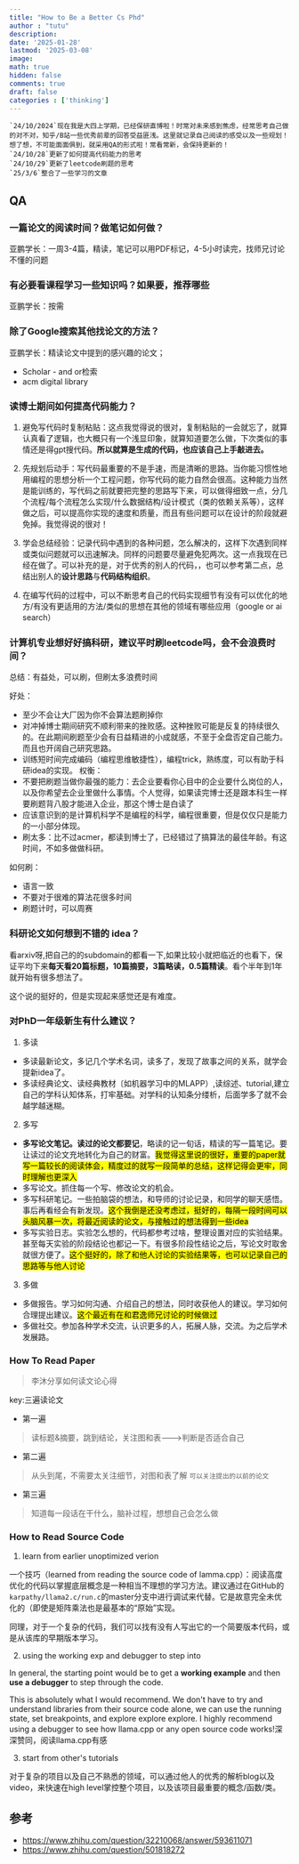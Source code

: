 ```yaml
---
title: "How to Be a Better Cs Phd"
author : "tutu"
description:
date: '2025-01-28'
lastmod: '2025-03-08'
image:
math: true
hidden: false
comments: true
draft: false
categories : ['thinking']
---
```


```raw
`24/10/2024`现在我是大四上学期，已经保研直博啦！时常对未来感到焦虑，经常思考自己做的对不对，知乎/B站一些优秀前辈的回答受益匪浅。这里就记录自己阅读的感受以及一些规划！想了想，不可能面面俱到，就采用QA的形式啦！常看常新，会保持更新的！
`24/10/28`更新了如何提高代码能力的思考
`24/10/29`更新了leetcode刷题的思考
`25/3/6`整合了一些学习的文章
```

## QA

### 一篇论文的阅读时间？做笔记如何做？

亚鹏学长：一周3-4篇，精读，笔记可以用PDF标记，4-5小时读完，找师兄讨论不懂的问题

### 有必要看课程学习一些知识吗？如果要，推荐哪些

亚鹏学长：按需

### 除了Google搜索其他找论文的方法？

亚鹏学长：精读论文中提到的感兴趣的论文；
- Scholar - and or检索
- acm digital library

### 读博士期间如何提高代码能力？

1. 避免写代码时复制粘贴：这点我觉得说的很对，复制粘贴的一会就忘了，就算认真看了逻辑，也大概只有一个浅显印象，就算知道要怎么做，下次类似的事情还是得gpt搜代码。**所以就算是生成的代码，也应该自己上手敲进去。**

2. 先规划后动手：写代码最重要的不是手速，而是清晰的思路。当你能习惯性地用编程的思想分析一个工程问题，你写代码的能力自然会很高。这种能力当然是能训练的，写代码之前就要把完整的思路写下来，可以做得细致一点，分几个流程/每个流程怎么实现/什么数据结构/设计模式（类的依赖关系等），这样做之后，可以提高你实现的速度和质量，而且有些问题可以在设计的阶段就避免掉。我觉得说的很对！

3. 学会总结经验：记录代码中遇到的各种问题，怎么解决的，这样下次遇到同样或类似问题就可以迅速解决。同样的问题要尽量避免犯两次。这一点我现在已经在做了。可以补充的是，对于优秀的别人的代码，，也可以参考第二点，总结出别人的**设计思路**与**代码结构组织**。

4. 在编写代码的过程中，可以不断思考自己的代码实现细节有没有可以优化的地方/有没有更适用的方法/类似的思想在其他的领域有哪些应用（google or ai search）

### 计算机专业想好好搞科研，建议平时刷leetcode吗，会不会浪费时间？

总结：有益处，可以刷，但刷太多浪费时间

好处：
- 至少不会让大厂因为你不会算法题刷掉你
- 对冲掉博士期间研究不顺利带来的挫败感。这种挫败可能是反复的持续很久的。在此期间刷题至少会有日益精进的小成就感，不至于全盘否定自己能力。而且也开阔自己研究思路。
- 训练短时间完成编码（编程思维敏捷性），编程trick，熟练度，可以有助于科研idea的实现。
权衡：
- 不要把刷题当做你最强的能力：去企业要看你心目中的企业要什么岗位的人，以及你希望去企业里做什么事情。个人觉得，如果读完博士还是跟本科生一样要刷题背八股才能进入企业，那这个博士是白读了
- 应该意识到的是计算机科学不是编程的科学，编程很重要，但是仅仅只是能力的一小部分体现。
- 刷太多：比不过acmer，都读到博士了，已经错过了搞算法的最佳年龄。有这时间，不如多做做科研。

如何刷：
- 语言一致
- 不要对于很难的算法花很多时间
- 刷题计时，可以周赛

### 科研论文如何想到不错的 idea？

看arxiv呀,把自己的的subdomain的都看一下,如果比较小就把临近的也看下，保证平均下来**每天看20篇标题，10篇摘要，3篇略读，0.5篇精读**。看个半年到1年就开始有很多想法了。

这个说的挺好的，但是实现起来感觉还是有难度。

### 对PhD一年级新生有什么建议？

1. 多读

- 多读最新论文，多记几个学术名词，读多了，发现了故事之间的关系，就学会提新idea了。
- 多读经典论文、读经典教材〔如机器学习中的MLAPP）,读综述、tutorial,建立自己的学科认知体系，打牢基础。对学科的认知条分缕析，后面学多了就不会越学越迷糊。

2. 多写

- **多写论文笔记。读过的论文都要记**，略读的记一旬话，精读的写一篇笔记。要让读过的论文充地转化为自己的财富。<mark>我觉得这里说的很好，重要的paper就写一篇较长的阅读体会，精度过的就写一段简单的总结，这样记得会更牢，同时理解也更深入</mark>
- 多写论文。抓住每一个写、修改论文的机会。
- 多写科研笔记。一些拍脑袋的想法，和导师的讨论记录，和同学的聊天感悟。事后再看经会有新发现。<mark>这个我倒是还没考虑过，挺好的，每隔一段时间可以头脑风暴一次，将最近阅读的论文，与接触过的想法得到一些idea</mark>
- 多写实验日志。实验怎么想的，代码都参考过啥，整理设置对应的实验结果。甚至每天实验的阶段结论也都记一下。有很多阶段性结论之后，写论文时取舍就很方便了。<mark>这个挺好的，除了和他人讨论的实验结果等，也可以记录自己的思路等与他人讨论</mark>

3. 多做

- 多做报告。学习如何沟通、介绍自己的想法，同时收获他人的建议。学习如何合理提出建议。<mark>这个最近有在和君逸师兄讨论的时候做过</mark>
- 多做社交。参加各种学术交流，认识更多的人，拓展人脉，交流。为之后学术发展路。

### How To Read Paper

>李沐分享如何读文论心得

key:三遍读论文

- 第一遍

>读标题&摘要，跳到结论，关注图和表--->判断是否适合自己

- 第二遍

>从头到尾，不需要太关注细节，对图和表了解
`可以关注提出的以前的论文`

- 第三遍

>知道每一段话在干什么，脑补过程，想想自己会怎么做

### How to Read Source Code

1. learn from earlier unoptimized verion

一个技巧（learned from reading the source code of lamma.cpp）：阅读高度优化的代码以掌握底层概念是一种相当不理想的学习方法。建议通过在GitHub的`karpathy/llama2.c/run.c`的master分支中进行调试来代替。它是故意完全未优化的（即使是矩阵乘法也是最基本的“原始”实现。

同理，对于一个复杂的代码，我们可以找有没有人写出它的一个简要版本代码，或是从该库的早期版本学习。

2. using the working exp and debugger to step into

In general, the starting point would be to get a **working example** and then **use a debugger** to step through the code.

This is absolutely what I would recommend. We don't have to try and understand libraries from their source code alone, we can use the running state, set breakpoints, and explore explore explore. I highly recommend using a debugger to see how llama.cpp or any open source code works!深深赞同，阅读llama.cpp有感

3. start from other's tutorials

对于复杂的项目以及自己不熟悉的领域，可以通过他人的优秀的解析blog以及video，来快速在high level掌控整个项目，以及该项目最重要的概念/函数/类。

## 参考

- <https://www.zhihu.com/question/32210068/answer/593611071>
- <https://www.zhihu.com/question/501818272>
